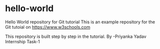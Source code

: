 # hello-world
Hello World repository for Git tutorial
This is an example repository for the Git tutoial on https://www.w3schools.com

This repository is built step by step in the tutorial. 
By -Priyanka Yadav
Internship Task-1

